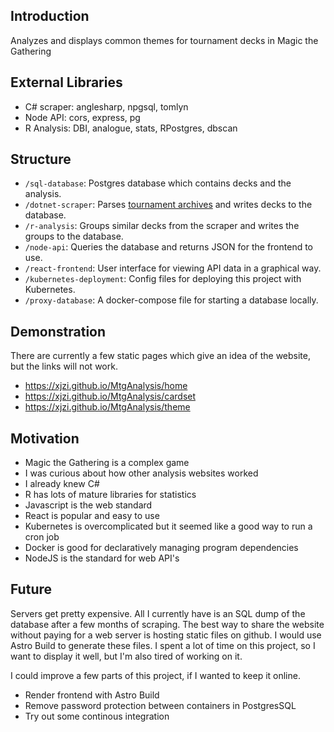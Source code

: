 ## Introduction
Analyzes and displays common themes for tournament decks in Magic the Gathering
## External Libraries
- C# scraper: anglesharp, npgsql, tomlyn
- Node API: cors, express, pg
- R Analysis: DBI, analogue, stats, RPostgres, dbscan

## Structure
- `/sql-database`: Postgres database which contains decks and the analysis.
- `/dotnet-scraper`: Parses [tournament archives](https://magic.wizards.com/en/content/deck-lists-magic-online-products-game-info) and writes decks to the database.
- `/r-analysis`: Groups similar decks from the scraper and writes the groups to the database.
- `/node-api`: Queries the database and returns JSON for the frontend to use.
- `/react-frontend`: User interface for viewing API data in a graphical way.
- `/kubernetes-deployment`: Config files for deploying this project with Kubernetes.
- `/proxy-database`: A docker-compose file for starting a database locally.

## Demonstration
There are currently a few static pages which give an idea of the website, but the links will not work.
- https://xjzi.github.io/MtgAnalysis/home
- https://xjzi.github.io/MtgAnalysis/cardset
- https://xjzi.github.io/MtgAnalysis/theme

## Motivation
- Magic the Gathering is a complex game
- I was curious about how other analysis websites worked
- I already knew C#
- R has lots of mature libraries for statistics
- Javascript is the web standard
- React is popular and easy to use
- Kubernetes is overcomplicated but it seemed like a good way to run a cron job
- Docker is good for declaratively managing program dependencies
- NodeJS is the standard for web API's

## Future
Servers get pretty expensive. All I currently have is an SQL dump of the database after a few months of scraping. The best way to share the website without paying for a web server is hosting static files on github. I would use Astro Build to generate these files. I spent a lot of time on this project, so I want to display it well, but I'm also tired of working on it.

I could improve a few parts of this project, if I wanted to keep it online.
- Render frontend with Astro Build
- Remove password protection between containers in PostgresSQL
- Try out some continous integration
